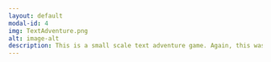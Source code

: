 ```yaml
---
layout: default
modal-id: 4
img: TextAdventure.png
alt: image-alt
description: This is a small scale text adventure game. Again, this was made for a friend. To progress, you add the yellow word/phrase to the end of the URL. The tediousness of adding keywords to the URL is what inspired a better workaround in my ARG (automatic redirection with links). The last bit of this game showcases some more interactive HTML. To play, click <a href="/textAdventure">here</a>.
---
```

